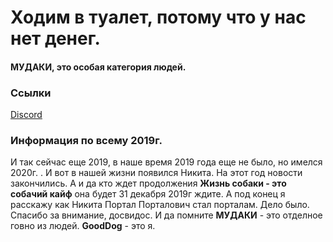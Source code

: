 # Ходим в туалет, потому что у нас нет денег.
#### МУДАКИ, это особая категория людей.
### Ссылки
[Discord](https://discordapp.com/invite/EtCrhXt)

### Информация по всему 2019г.
И так сейчас еще 2019, в наше время 2019 года еще не было, но имелся 2020г. .
И вот в нашей жизни появился Никита. На этот год новости закончились.
А и да кто ждет продолжения **Жизнь собаки - это собачий кайф** она будет 31 декабря 2019г ждите.
А под конец я расскажу как Никита Портал Порталович стал порталам.
Дело было.
Спасибо за внимание, досвидос.
И да помните **МУДАКИ** - это отделное говно из людей.
**GoodDog** - это я.
